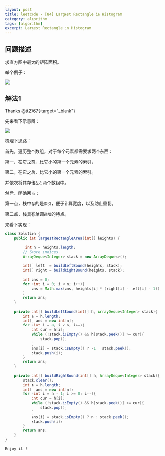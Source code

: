 ```yaml
---
layout: post
title: leetcode - [84] Largest Rectangle in Histogram
category: algorithm
tags: [algorithm]
excerpt: Largest Rectangle in Histogram
---
```


## 问题描述  

求直方图中最大的矩阵面积。  

举个例子：  

![](https://yyc-images.oss-cn-beijing.aliyuncs.com/leetcode_84_demo.png)  


## 解法1  

Thanks [@tt2767](https://www.acwing.com/solution/content/10555/){:target="_blank"}  

先来看下示意图：  

![](https://yyc-images.oss-cn-beijing.aliyuncs.com/leetcode_84_key.png)  


梳理下思路：  

首先，遍历整个数组，对于每个元素都需要求两个东西：  

第一，在它之前，比它小的第一个元素的索引。  

第二，在它之后，比它小的第一个元素的索引。  

并依次将其存储`左右`两个数组中。  

然后，明确两点：  

第一点，栈中存的是`索引`，便于计算宽度，以及防止重复。  

第二点，栈具有单调`递增`的特点。  


来看下实现：  


``` java
class Solution {
    public int largestRectangleArea(int[] heights) {
        
         int n = heights.length;
        // Store indices.
        ArrayDeque<Integer> stack = new ArrayDeque<>();
        
        int[] left  = buildLeftBound(heights, stack);
        int[] right = buildRightBound(heights, stack);
        
        int ans = 0;
        for (int i = 0; i < n; i++){
            ans = Math.max(ans, heights[i] * (right[i] - left[i] - 1));
        }
        return ans;
    }
    
    private int[] buildLeftBound(int[] h, ArrayDeque<Integer> stack){
        int n = h.length;
        int[] ans = new int[n];
        for (int i = 0; i < n; i++){
            int cur = h[i];
            while (!stack.isEmpty() && h[stack.peek()] >= cur){
                stack.pop();
            }
            ans[i] = stack.isEmpty() ? -1 : stack.peek();
            stack.push(i);
        }
        return ans;
    }
    
    private int[] buildRightBound(int[] h, ArrayDeque<Integer> stack){
        stack.clear();
        int n = h.length;
        int[] ans = new int[n];
        for (int i = n - 1; i >= 0; i--){
            int cur = h[i];
            while (!stack.isEmpty() && h[stack.peek()] >= cur){
                stack.pop();
            }
            ans[i] = stack.isEmpty() ? n : stack.peek();
            stack.push(i);
        }
        return ans;
    }
}
```

`Enjoy it ! `